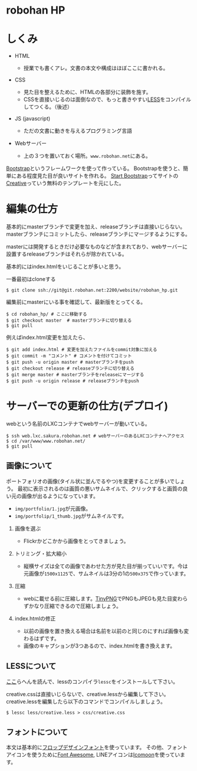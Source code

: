 # robohan HP

# しくみ
- HTML
  * 授業でも書くアレ。文書の本文や構成はほぼここに書かれる。

- CSS
  * 見た目を整えるために、HTMLの各部分に装飾を施す。
  * CSSを直接いじるのは面倒なので、もっと書きやすい[LESS](http://less-ja.studiomohawk.com/)をコンパイルしてつくる。（後述）

- JS (javascript)
  * ただの文書に動きを与えるプログラミング言語

- Webサーバー
  * 上の３つを置いておく場所。`www.robohan.net`にある。

[Bootstrap](http://getbootstrap.com/)というフレームワークを使って作っている。
Bootstrapを使うと、簡単にある程度見た目が良いサイトを作れる。
[Start Bootstrap](http://startbootstrap.com/)ってサイトの[Creative](http://startbootstrap.com/template-overviews/creative/)っていう無料のテンプレートを元にした。


# 編集の仕方
基本的にmasterブランチで変更を加え、releaseブランチは直接いじらない。
masterブランチにコミットしたら、releaseブランチにマージするようにする。

masterには開発するときだけ必要なものなどが含まれており、webサーバーに設置するreleaseブランチはそれらが除かれている。

基本的にはindex.htmlをいじることが多いと思う。

一番最初はcloneする
```
$ git clone ssh://git@git.robohan.net:2200/website/robohan_hp.git
```

編集前にmasterにいる事を確認して、最新版をとってくる。

```
$ cd robohan_hp/ # ここに移動する
$ git checkout master  # masterブランチに切り替える
$ git pull
```

例えばindex.html変更を加えたら、

```
$ git add index.html # 変更を加えたファイルをcommit対象に加える
$ git commit -m "コメント" # コメントを付けてコミット
$ git push -u origin master # masterブランチをpush
$ git checkout release # releaseブランチに切り替える
$ git merge master # masterブランチをreleaseにマージする
$ git push -u origin release # releaseブランチをpush
```

# サーバーでの更新の仕方(デプロイ)
webという名前のLXCコンテナでwebサーバーが動いている。

```
$ ssh web.lxc.sakura.robohan.net # webサーバーのあるLXCコンテナへアクセス
$ cd /var/www/www.robohan.net/
$ git pull
```

## 画像について
ポートフォリオの画像(タイル状に並んでるやつ)を変更することが多いでしょう。
最初に表示されるのは画質の悪いサムネイルで、クリックすると画質の良い元の画像が出るようになっています。

- `img/portfolio/1.jpg`が元画像。
- `img/portfolip/1_thumb.jpg`がサムネイルです。

1. 画像を選ぶ
   * Flickrかどこかから画像をとってきましょう。

2. トリミング・拡大縮小
   * 縦横サイズは全ての画像であわせた方が見た目が揃っていいです。今は元画像が`1500x1125`で、サムネイルは3分の1の`500x375`で作っています。

3. 圧縮
   * webに載せる前に圧縮します。[TinyPNG](https://tinypng.com/)でPNGもJPEGも見た目変わらずかなり圧縮できるので圧縮しましょう。

4. index.htmlの修正
   * 以前の画像を置き換える場合は名前を以前のと同じのにすれば画像も変わるはずです。
   * 画像のキャプションが3つあるので、index.htmlを書き換えます。

## LESSについて
[ここ](http://less-ja.studiomohawk.com/#guide)らへんを読んで、lessのコンパイラ`lessc`をインストールして下さい。

creative.cssは直接いじらないで、creative.lessから編集して下さい。
creative.lessを編集したら以下のコマンドでコンパイルしましょう。

```
$ lessc less/creative.less > css/creative.css
```

## フォントについて
本文は基本的に[フロップデザインフォント](https://www.flopdesign.com/freefont/flopdesignfont.html)を使っています。
その他、フォントアイコンを使うために[Font Awesome](http://fontawesome.io/), LINEアイコンは[Icomoon](https://icomoon.io/app/)を使っています。
